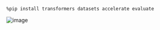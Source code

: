 
```
%pip install transformers datasets accelerate evaluate
```
![image](https://github.com/user-attachments/assets/6c490665-c112-46e3-a40c-6ced8a19c902)
